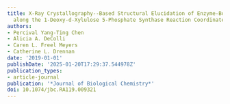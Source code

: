 ```yaml
---
title: X-Ray Crystallography--Based Structural Elucidation of Enzyme-Bound Intermediates
  along the 1-Deoxy-d-Xylulose 5-Phosphate Synthase Reaction Coordinate
authors:
- Percival Yang-Ting Chen
- Alicia A. DeColli
- Caren L. Freel Meyers
- Catherine L. Drennan
date: '2019-01-01'
publishDate: '2025-01-20T17:29:37.544978Z'
publication_types:
- article-journal
publication: '*Journal of Biological Chemistry*'
doi: 10.1074/jbc.RA119.009321
---
```

